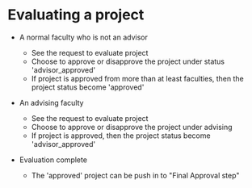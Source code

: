 # Evaluating a project

- A normal faculty who is not an advisor
    * See the request to evaluate project
    * Choose to approve or disapprove the project under status 'advisor_approved'
    * If project is approved from more than at least 
 faculties, then the project status become 'approved'


- An advising faculty
    * See the request to evaluate project 
    * Choose to approve or disapprove the project under advising
    * If project is approved, then the project status become 'advisor_approved'


- Evaluation complete
    * The 'approved' project can be push in to "Final Approval step"
